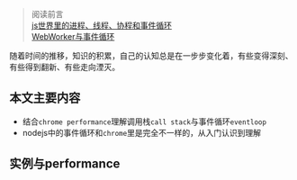 > 阅读前言  
> [js世界里的进程、线程、协程和事件循环](https://github.com/Jmingzi/nodejs-learn/blob/master/%E5%9F%BA%E7%A1%80%E6%A6%82%E5%BF%B5/%E8%BF%9B%E7%A8%8B%E5%92%8C%E7%BA%BF%E7%A8%8B.md?1536919745275)  
> [WebWorker与事件循环](./基础概念/web_worker.md)

随着时间的推移，知识的积累，自己的认知总是在一步步变化着，有些变得深刻、有些得到翻新、有些走向湮灭。

## 本文主要内容

- 结合`chrome performance`理解调用栈`call stack`与事件循环`eventloop`
- nodejs中的事件循环和`chrome`里是完全不一样的，从入门认识到理解

## 实例与performance




